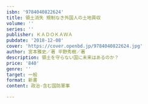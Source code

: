 ```yaml
---
isbn: '9784040822624'
title: 領土消失 規制なき外国人の土地買収
volume: ''
series: ''
publisher: ＫＡＤＯＫＡＷＡ
pubdate: '2018-12-08'
cover: 'https://cover.openbd.jp/9784040822624.jpg'
author: 宮本雅史／著 平野秀樹／著
description: 領土を守らない国に未来はあるのか？
price: '840'
genre: ''
target: 一般
format: 新書
content: 政治-含む国防軍事

---
```

